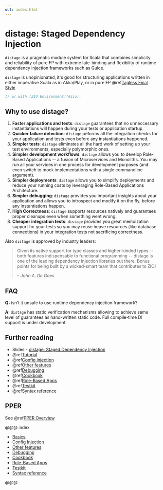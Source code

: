 ```yaml
---
out: index.html
---
```


distage: Staged Dependency Injection
===================================

`distage` is a pragmatic module system for Scala that combines simplicity and reliability of pure FP with extreme late-binding
and flexibility of runtime dependency injection frameworks such as Guice.

`distage` is unopinionated, it's good for structuring applications written in either imperative Scala as in Akka/Play,
or in pure FP @ref[Tagless Final Style](basics.md#tagless-final-style)

```scala mdoc:invisible
// or with [ZIO Environment](#zio).
```

Why to use distage?
-------------------

1. **Faster applications and tests**: 
    `distage` guarantees that no unneccessary instantiations will happen during your tests or application startup.
2. **Quicker failure detection**: 
    `distage` peforms all the integration checks for your application and tests even before any instantiations happened.    
3. **Simpler tests**: 
    `distage` eliminates all the hard work of setting up your test environments, especially polymorphic ones.
4. **Simpler development workflows**: 
    `distage` allows you to develop Role-Based Applications -- a fusion of Microservices and Monoliths.
     You may run all your services in one process for development purposes (and even switch to mock implementations with a single commandline argument).
5. **Simpler deployments**:
    `distage` allows you to simplify deployments and reduce your running costs by leveraging Role-Based Applications Architecture.
6. **Simpler debugging**:
    `distage` provides you important insights about your application and allows you to introspect and modify it on the fly, 
    before any instantiations happen.
7. **High Correctness**: 
    `distage` supports resources natively and guarantees proper cleanups even when something went wrong.
8. **Cheaper integration tests**:
    `distage` provides you great memoization support for your tests so you may reuse heave resources (like database connections) in your
    integration tests not sacrificing correctness.

Also `distage` is approved by industry leaders:

> Given its native support for type classes and higher-kinded types -- both features indispensable to functional programming -- distage is one of the leading dependency injection libraries out there. Bonus points for being built by a wicked-smart team that contributes to ZIO! 
> 
> – *John A. De Goes*

FAQ
---

**Q:** isn't it unsafe to use runtime dependency injection framework?

**A**: `distage` has static verification mechanisms allowing to achieve same level of guarantees as hand-written static code.
        Full compile-time DI support is under development.
 

Further reading
---------------

- Slides - [distage: Staged Dependency Injection](https://www.slideshare.net/7mind/scalaua-distage-staged-dependency-injection)
- @ref[Tutorial](basics.md#tutorial)
- @ref[Config Injection](config_injection.md)
- @ref[Other features](other-features.md)
- @ref[Debugging](debugging.md)
- @ref[Cookbook](cookbook.md)
- @ref[Role-Based Apps](roles.md)
- @ref[Testkit](testkit.md)
- @ref[Syntax reference](reference.md)

## PPER

See @ref[PPER Overview](../pper/00_pper.md)

@@@ index

* [Basics](basics.md)
* [Config Injection](config_injection.md)
* [Other features](other-features.md)
* [Debugging](debugging.md)
* [Cookbook](cookbook.md)
* [Role-Based Apps](roles.md)
* [Testkit](testkit.md)
* [Syntax reference](reference.md)

@@@
